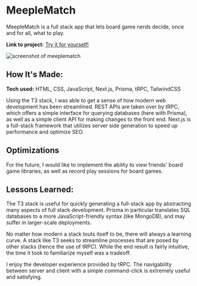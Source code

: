 # MeepleMatch
MeepleMatch is a full stack app that lets board game nerds decide, once and for all, what to play.

**Link to project:** [Try it for yourself!](https://meeplematch-moses-codes.vercel.app/)

![screenshot of meeplematch](https://i.ibb.co/xmg0P5h/Screen-Shot-2023-12-08-at-2-26-40-PM.png)

## How It's Made:

**Tech used:** HTML, CSS, JavaScript, Next.js, Prisma, tRPC, TailwindCSS

Using the T3 stack, I was able to get a sense of how modern web development has been streamlined. REST APIs are taken over by tRPC, which offers a simple interface for querying databases (here with Prisma), as well as a simple client API for making changes to the front end. Next.js is a full-stack framework that utilizes server side generation to speed up performance and optimize SEO. 

## Optimizations

For the future, I would like to implement the ability to view friends' board game libraries, as well as record play sessions for board games. 

## Lessons Learned:

The T3 stack is useful for quickly generating a full-stack app by abstracting many aspects of full stack development. Prisma in particular translates SQL databases to a more JavaScript-friendly syntax (like MongoDB), and may suffer in larger-scale deployments.

No matter how modern a stack touts itself to be, there will always a learning curve. A stack like T3 seeks to streamline processes that are posed by other stacks (hence the use of tRPC). While the end result is fairly intuitive, the time it took to familiarize myself was a tradeoff. 

I enjoy the developer experience provided by tRPC. The navigability between server and client with a simple command-click is extremely useful and satisfying.

